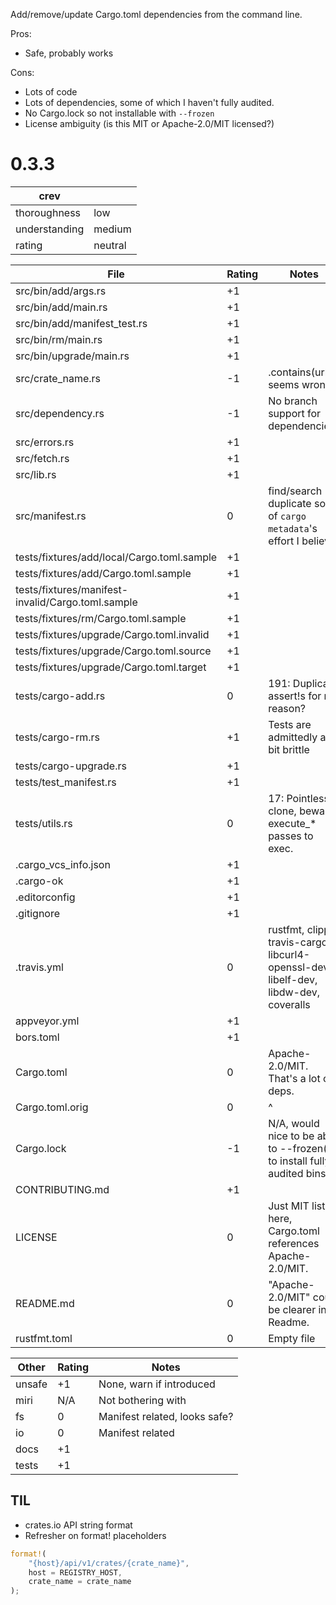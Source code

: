 Add/remove/update Cargo.toml dependencies from the command line.

Pros:
* Safe, probably works

Cons:
* Lots of code
* Lots of dependencies, some of which I haven't fully audited.
* No Cargo.lock so not installable with `--frozen`
* License ambiguity (is this MIT or Apache-2.0/MIT licensed?)

0.3.3
=====
| crev          |   |
| ------------- |---|
| thoroughness  | low
| understanding | medium
| rating        | neutral

| File                                                  | Rating | Notes |
| ----------------------------------------------------- | ------ | ----- |
| src/bin/add/args.rs                                   | +1 | |
| src/bin/add/main.rs                                   | +1 | |
| src/bin/add/manifest_test.rs                          | +1 | |
| src/bin/rm/main.rs                                    | +1 | |
| src/bin/upgrade/main.rs                               | +1 | |
| src/crate_name.rs                                     | -1 | .contains(url) seems wrong
| src/dependency.rs                                     | -1 | No branch support for dependencies?
| src/errors.rs                                         | +1 | |
| src/fetch.rs                                          | +1 | |
| src/lib.rs                                            | +1 | |
| src/manifest.rs                                       | 0 | find/search duplicate some of `cargo metadata`'s effort I believe
| tests/fixtures/add/local/Cargo.toml.sample            | +1 | |
| tests/fixtures/add/Cargo.toml.sample                  | +1 | |
| tests/fixtures/manifest-invalid/Cargo.toml.sample     | +1 | |
| tests/fixtures/rm/Cargo.toml.sample                   | +1 | |
| tests/fixtures/upgrade/Cargo.toml.invalid             | +1 | |
| tests/fixtures/upgrade/Cargo.toml.source              | +1 | |
| tests/fixtures/upgrade/Cargo.toml.target              | +1 | |
| tests/cargo-add.rs                                    | 0 | 191: Duplicate assert!s for no reason?
| tests/cargo-rm.rs                                     | +1 | Tests are admittedly a bit brittle
| tests/cargo-upgrade.rs                                | +1 | |
| tests/test_manifest.rs                                | +1 | |
| tests/utils.rs                                        | 0 | 17: Pointless clone, beware execute_* passes to exec.
| .cargo_vcs_info.json                                  | +1 | |
| .cargo-ok                                             | +1 | |
| .editorconfig                                         | +1 | |
| .gitignore                                            | +1 | |
| .travis.yml                                           | 0 | rustfmt, clippy, travis-cargo, libcurl4-openssl-dev, libelf-dev, libdw-dev, coveralls
| appveyor.yml                                          | +1 | |
| bors.toml                                             | +1 | |
| Cargo.toml                                            | 0 | Apache-2.0/MIT.  That's a lot of deps.
| Cargo.toml.orig                                       | 0 | ^
| Cargo.lock                                            | -1 | N/A, would nice to be able to --frozen(?) to install fully audited bins
| CONTRIBUTING.md                                       | +1 | |
| LICENSE                                               | 0 | Just MIT listed here, Cargo.toml references Apache-2.0/MIT.
| README.md                                             | 0 | "Apache-2.0/MIT" could be clearer in a Readme.
| rustfmt.toml                                          | 0 | Empty file

| Other     | Rating | Notes |
| --------- | ------ | ----- |
| unsafe    | +1 | None, warn if introduced
| miri      | N/A | Not bothering with
| fs        | 0 | Manifest related, looks safe?
| io        | 0 | Manifest related
| docs      | +1 | |
| tests     | +1 | |

TIL
---
* crates.io API string format
* Refresher on format! placeholders
```rust
format!(
    "{host}/api/v1/crates/{crate_name}",
    host = REGISTRY_HOST,
    crate_name = crate_name
);
```

